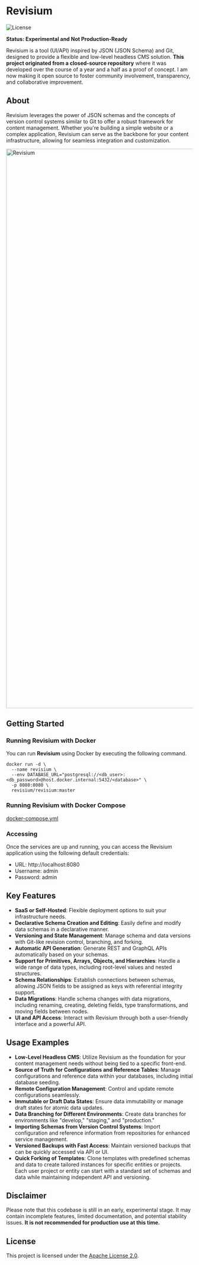 # Revisium

![License](https://img.shields.io/badge/License-Apache%202.0-blue.svg)

**Status: Experimental and Not Production-Ready**

Revisium is a tool (UI/API) inspired by JSON (JSON Schema) and Git, designed to provide a flexible and low-level headless CMS solution. **This project originated from a closed-source repository** where it was developed over the course of a year and a half as a proof of concept. I am now making it open source to foster community involvement, transparency, and collaborative improvement.

## About

Revisium leverages the power of JSON schemas and the concepts of version control systems similar to Git to offer a robust framework for content management. Whether you're building a simple website or a complex application, Revisium can serve as the backbone for your content infrastructure, allowing for seamless integration and customization.

<img width="1505" alt="Revisium" src="https://github.com/user-attachments/assets/ef56cc5b-f891-4724-9cae-d6b7ff797dc6" />

## Getting Started

### Running Revisium with Docker

You can run **Revisium** using Docker by executing the following command.

```shell
docker run -d \
  --name revisium \
  --env DATABASE_URL="postgresql://<db_user>:<db_password>@host.docker.internal:5432/<database>" \
  -p 8080:8080 \
  revisium/revisium:master
```

### Running Revisium with Docker Compose

[docker-compose.yml](./docker-compose.yml)

### Accessing
Once the services are up and running, you can access the Revisium application using the following default credentials:

- URL: http://localhost:8080
- Username: admin
- Password: admin

## Key Features

- **SaaS or Self-Hosted**: Flexible deployment options to suit your infrastructure needs.
- **Declarative Schema Creation and Editing**: Easily define and modify data schemas in a declarative manner.
- **Versioning and State Management**: Manage schema and data versions with Git-like revision control, branching, and forking.
- **Automatic API Generation**: Generate REST and GraphQL APIs automatically based on your schemas.
- **Support for Primitives, Arrays, Objects, and Hierarchies**: Handle a wide range of data types, including root-level values and nested structures.
- **Schema Relationships**: Establish connections between schemas, allowing JSON fields to be assigned as keys with referential integrity support.
- **Data Migrations**: Handle schema changes with data migrations, including renaming, creating, deleting fields, type transformations, and moving fields between nodes.
- **UI and API Access**: Interact with Revisium through both a user-friendly interface and a powerful API.

## Usage Examples

- **Low-Level Headless CMS**: Utilize Revisium as the foundation for your content management needs without being tied to a specific front-end.
- **Source of Truth for Configurations and Reference Tables**: Manage configurations and reference data within your databases, including initial database seeding.
- **Remote Configuration Management**: Control and update remote configurations seamlessly.
- **Immutable or Draft Data States**: Ensure data immutability or manage draft states for atomic data updates.
- **Data Branching for Different Environments**: Create data branches for environments like "develop," "staging," and "production."
- **Importing Schemas from Version Control Systems**: Import configuration and reference information from repositories for enhanced service management.
- **Versioned Backups with Fast Access**: Maintain versioned backups that can be quickly accessed via API or UI.
- **Quick Forking of Templates**: Clone templates with predefined schemas and data to create tailored instances for specific entities or projects. Each user project or entity can start with a standard set of schemas and data while maintaining independent API and versioning.

## Disclaimer

Please note that this codebase is still in an early, experimental stage. It may contain incomplete features, limited documentation, and potential stability issues. **It is not recommended for production use at this time.**

## License

This project is licensed under the [Apache License 2.0](./LICENSE).
